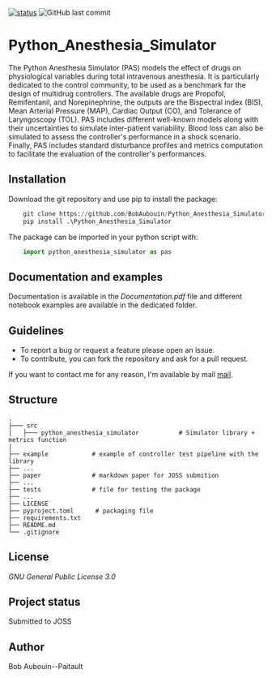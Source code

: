 [![status](https://joss.theoj.org/papers/61d34ad9ef855a128509b4279e2c9325/status.svg)](https://joss.theoj.org/papers/61d34ad9ef855a128509b4279e2c9325)
<img src ="https://img.shields.io/github/last-commit/BobAubouin/Python_Anesthesia_Simulator" alt="GitHub last commit"> 
# Python_Anesthesia_Simulator
The Python Anesthesia Simulator (PAS) models the effect of drugs on physiological variables during total intravenous anesthesia. It is particularly dedicated to the control community, to be used as a benchmark for the design of multidrug controllers. The available drugs are Propofol, Remifentanil, and Norepinephrine, the outputs are the Bispectral index (BIS), Mean Arterial Pressure (MAP), Cardiac Output (CO), and Tolerance of Laryngoscopy (TOL). PAS includes different well-known models along with their uncertainties to simulate inter-patient variability. Blood loss can also be simulated to assess the controller's performance in a shock scenario. Finally, PAS includes standard disturbance profiles and metrics computation to facilitate the evaluation of the controller's performances.

## Installation
Download the git repository and use pip to install the package:
```python
    git clone https://github.com/BobAubouin/Python_Anesthesia_Simulator.git
    pip install .\Python_Anesthesia_Simulator
```
The package can be imported in your python script with:
```python
    import python_anesthesia_simulator as pas
```

## Documentation and examples
Documentation is available in the _Documentation.pdf_ file and different notebook examples are available in the dedicated folder.

## Guidelines
- To report a bug or request a feature please open an issue.
- To contribute, you can fork the repository and ask for a pull request.

If you want to contact me for any reason, I'm available by mail [mail](bob.aubouin-pairault@gipsa-lab.fr).

## Structure

    .
    ├─── src
    |   ├─── python_anesthesia_simulator           # Simulator library + metrics function
    |
    ├── example            # example of controller test pipeline with the library 
    ├── ...
    ├── paper              # markdown paper for JOSS submition
    ├── ...
    ├── tests              # file for testing the package
    ├── ...
    ├── LICENSE
    ├── pyproject.toml      # packaging file
    ├── requirements.txt
    ├── README.md
    └── .gitignore          

## License

_GNU General Public License 3.0_

## Project status
Submitted to JOSS

## Author
Bob Aubouin--Paitault
